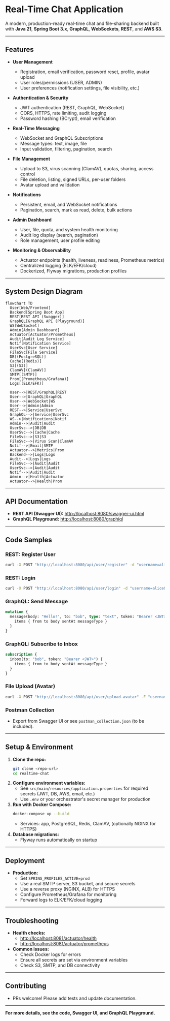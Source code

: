# Real-Time Chat Application

A modern, production-ready real-time chat and file-sharing backend built with **Java 21**, **Spring Boot 3.x**, **GraphQL**, **WebSockets**, **REST**, and **AWS S3**.

---

## Features

- **User Management**
  - Registration, email verification, password reset, profile, avatar upload
  - User roles/permissions (USER, ADMIN)
  - User preferences (notification settings, file visibility, etc.)

- **Authentication & Security**
  - JWT authentication (REST, GraphQL, WebSocket)
  - CORS, HTTPS, rate limiting, audit logging
  - Password hashing (BCrypt), email verification

- **Real-Time Messaging**
  - WebSocket and GraphQL Subscriptions
  - Message types: text, image, file
  - Input validation, filtering, pagination, search

- **File Management**
  - Upload to S3, virus scanning (ClamAV), quotas, sharing, access control
  - File deletion, listing, signed URLs, per-user folders
  - Avatar upload and validation

- **Notifications**
  - Persistent, email, and WebSocket notifications
  - Pagination, search, mark as read, delete, bulk actions

- **Admin Dashboard**
  - User, file, quota, and system health monitoring
  - Audit log display (search, pagination)
  - Role management, user profile editing

- **Monitoring & Observability**
  - Actuator endpoints (health, liveness, readiness, Prometheus metrics)
  - Centralized logging (ELK/EFK/cloud)
  - Dockerized, Flyway migrations, production profiles

---

## System Design Diagram

```mermaid
flowchart TD
  User[Web/Frontend]
  Backend[Spring Boot App]
  REST[REST API (Swagger)]
  GraphQL[GraphQL API (Playground)]
  WS[WebSocket]
  Admin[Admin Dashboard]
  Actuator[Actuator/Prometheus]
  Audit[Audit Log Service]
  Notif[Notification Service]
  UserSvc[User Service]
  FileSvc[File Service]
  DB[(PostgreSQL)]
  Cache[(Redis)]
  S3[(S3)]
  ClamAV[(ClamAV)]
  SMTP[(SMTP)]
  Prom[(Prometheus/Grafana)]
  Logs[(ELK/EFK)]

  User-->|REST/GraphQL|REST
  User-->|GraphQL|GraphQL
  User-->|WebSocket|WS
  User-->|Admin|Admin
  REST-->|Service|UserSvc
  GraphQL-->|Service|UserSvc
  WS-->|Notifications|Notif
  Admin-->|Audit|Audit
  UserSvc-->|DB|DB
  UserSvc-->|Cache|Cache
  FileSvc-->|S3|S3
  FileSvc-->|Virus Scan|ClamAV
  Notif-->|Email|SMTP
  Actuator-->|Metrics|Prom
  Backend-->|Logs|Logs
  Audit-->|Logs|Logs
  FileSvc-->|Audit|Audit
  UserSvc-->|Audit|Audit
  Notif-->|Audit|Audit
  Admin-->|Health|Actuator
  Actuator-->|Health|Prom
```

---

## API Documentation

- **REST API (Swagger UI):** [http://localhost:8080/swagger-ui.html](http://localhost:8080/swagger-ui.html)
- **GraphQL Playground:** [http://localhost:8080/graphiql](http://localhost:8080/graphiql)

---

## Code Samples

### REST: Register User

```sh
curl -X POST "http://localhost:8080/api/user/register" -d "username=alice&email=alice@example.com&password=secret"
```

### REST: Login

```sh
curl -X POST "http://localhost:8080/api/user/login" -d "username=alice&password=secret"
```

### GraphQL: Send Message

```graphql
mutation {
  message(body: "Hello!", to: "bob", type: "text", token: "Bearer <JWT>") {
    items { from to body sentAt messageType }
  }
}
```

### GraphQL: Subscribe to Inbox

```graphql
subscription {
  inbox(to: "bob", token: "Bearer <JWT>") {
    items { from to body sentAt messageType }
  }
}
```

### File Upload (Avatar)

```sh
curl -X POST "http://localhost:8080/api/user/upload-avatar" -F "username=alice" -F "file=@avatar.png"
```

### Postman Collection

- Export from Swagger UI or see `postman_collection.json` (to be included).

---

## Setup & Environment

1. **Clone the repo:**
   ```sh
   git clone <repo-url>
   cd realtime-chat
   ```
2. **Configure environment variables:**
   - See `src/main/resources/application.properties` for required secrets (JWT, DB, AWS, email, etc.)
   - Use `.env` or your orchestrator's secret manager for production
3. **Run with Docker Compose:**
   ```sh
   docker-compose up --build
   ```
   - Services: app, PostgreSQL, Redis, ClamAV, (optionally NGINX for HTTPS)
4. **Database migrations:**
   - Flyway runs automatically on startup

---

## Deployment

- **Production:**
  - Set `SPRING_PROFILES_ACTIVE=prod`
  - Use a real SMTP server, S3 bucket, and secure secrets
  - Use a reverse proxy (NGINX, ALB) for HTTPS
  - Configure Prometheus/Grafana for monitoring
  - Forward logs to ELK/EFK/cloud logging

---

## Troubleshooting

- **Health checks:**
  - [http://localhost:8081/actuator/health](http://localhost:8081/actuator/health)
  - [http://localhost:8081/actuator/prometheus](http://localhost:8081/actuator/prometheus)
- **Common issues:**
  - Check Docker logs for errors
  - Ensure all secrets are set via environment variables
  - Check S3, SMTP, and DB connectivity

---

## Contributing

- PRs welcome! Please add tests and update documentation.

---

**For more details, see the code, Swagger UI, and GraphQL Playground.**
